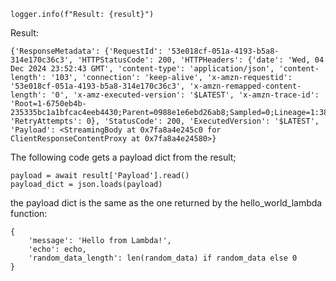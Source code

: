 ```
logger.info(f"Result: {result}")
```

Result:

```
{'ResponseMetadata': {'RequestId': '53e018cf-051a-4193-b5a8-314e170c36c3', 'HTTPStatusCode': 200, 'HTTPHeaders': {'date': 'Wed, 04 Dec 2024 23:52:43 GMT', 'content-type': 'application/json', 'content-length': '103', 'connection': 'keep-alive', 'x-amzn-requestid': '53e018cf-051a-4193-b5a8-314e170c36c3', 'x-amzn-remapped-content-length': '0', 'x-amz-executed-version': '$LATEST', 'x-amzn-trace-id': 'Root=1-6750eb4b-235335bc1a1bfcac4eeb4430;Parent=0988e1e6ebd26ab8;Sampled=0;Lineage=1:38a5ab94:0'}, 'RetryAttempts': 0}, 'StatusCode': 200, 'ExecutedVersion': '$LATEST', 'Payload': <StreamingBody at 0x7fa8a4e245c0 for ClientResponseContentProxy at 0x7fa8a4e24580>}
```

The following code gets a payload dict from the result;

```
payload = await result['Payload'].read()
payload_dict = json.loads(payload)
```

the payload dict is the same as the one returned by the hello_world_lambda function:

```
{
    'message': 'Hello from Lambda!',
    'echo': echo,
    'random_data_length': len(random_data) if random_data else 0
}
```
